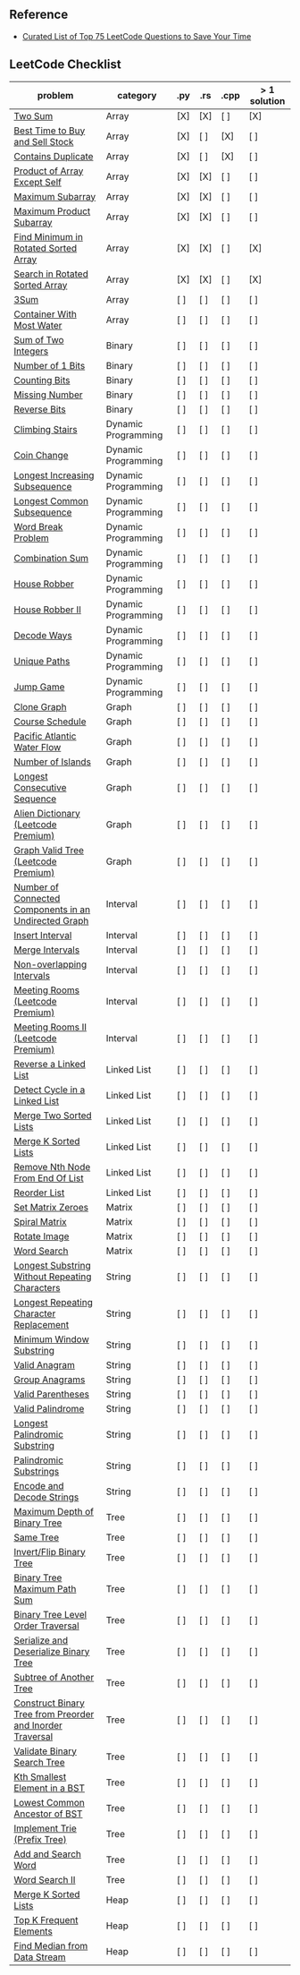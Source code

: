 ## Reference
- [Curated List of Top 75 LeetCode Questions to Save Your Time](https://www.teamblind.com/post/New-Year-Gift---List-of-Top-75-LeetCode-Questions-to-Save-Your-Time-OaM1orEU)

## LeetCode Checklist
|problem|category|.py|.rs|.cpp|> 1 solution|
|-------|--------|---|---|----|----|
[Two Sum](https://leetcode.com/problems/two-sum/)|Array|[X]|[X]|[ ]|[X]|
[Best Time to Buy and Sell Stock](https://leetcode.com/problems/best-time-to-buy-and-sell-stock/)|Array|[X]|[ ]|[X]|[ ]|
[Contains Duplicate](https://leetcode.com/problems/contains-duplicate/)|Array|[X]|[ ]|[X]|[ ]|
[Product of Array Except Self](https://leetcode.com/problems/product-of-array-except-self/)|Array|[X]|[X]|[ ]|[ ]|
[Maximum Subarray](https://leetcode.com/problems/maximum-subarray/)|Array|[X]|[X]|[ ]|[ ]|
[Maximum Product Subarray](https://leetcode.com/problems/maximum-product-subarray/)|Array|[X]|[X]|[ ]|[ ]|
[Find Minimum in Rotated Sorted Array](https://leetcode.com/problems/find-minimum-in-rotated-sorted-array/)|Array|[X]|[X]|[ ]|[X]|
[Search in Rotated Sorted Array](https://leetcode.com/problems/search-in-rotated-sorted-array/)|Array|[X]|[X]|[ ]|[X]|
[3Sum](https://leetcode.com/problems/3sum/)|Array|[ ]|[ ]|[ ]|[ ]|
|[Container With Most Water](https://leetcode.com/problems/container-with-most-water/)|Array|[ ]|[ ]|[ ]|[ ]|
[Sum of Two Integers](https://leetcode.com/problems/sum-of-two-integers/)|Binary|[ ]|[ ]|[ ]|[ ]|
[Number of 1 Bits](https://leetcode.com/problems/number-of-1-bits/)|Binary|[ ]|[ ]|[ ]|[ ]|
[Counting Bits](https://leetcode.com/problems/counting-bits/)|Binary|[ ]|[ ]|[ ]|[ ]|
[Missing Number](https://leetcode.com/problems/missing-number/)|Binary|[ ]|[ ]|[ ]|[ ]|
[Reverse Bits](https://leetcode.com/problems/reverse-bits/)|Binary|[ ]|[ ]|[ ]|[ ]|
[Climbing Stairs](https://leetcode.com/problems/climbing-stairs/)|Dynamic Programming|[ ]|[ ]|[ ]|[ ]|
[Coin Change](https://leetcode.com/problems/coin-change/)|Dynamic Programming|[ ]|[ ]|[ ]|[ ]|
[Longest Increasing Subsequence](https://leetcode.com/problems/longest-increasing-subsequence/)|Dynamic Programming|[ ]|[ ]|[ ]|[ ]|
[Longest Common Subsequence](https://leetcode.com/problems/longest-common-subsequence/)|Dynamic Programming|[ ]|[ ]|[ ]|[ ]|
[Word Break Problem](https://leetcode.com/problems/word-break/)|Dynamic Programming|[ ]|[ ]|[ ]|[ ]|
[Combination Sum](https://leetcode.com/problems/combination-sum-iv/)|Dynamic Programming|[ ]|[ ]|[ ]|[ ]|
[House Robber](https://leetcode.com/problems/house-robber/)|Dynamic Programming|[ ]|[ ]|[ ]|[ ]|
[House Robber II](https://leetcode.com/problems/house-robber-ii/)|Dynamic Programming|[ ]|[ ]|[ ]|[ ]|
[Decode Ways](https://leetcode.com/problems/decode-ways/)|Dynamic Programming|[ ]|[ ]|[ ]|[ ]|
[Unique Paths](https://leetcode.com/problems/unique-paths/)|Dynamic Programming|[ ]|[ ]|[ ]|[ ]|
[Jump Game](https://leetcode.com/problems/jump-game/)|Dynamic Programming|[ ]|[ ]|[ ]|[ ]|
[Clone Graph](https://leetcode.com/problems/clone-graph/)|Graph|[ ]|[ ]|[ ]|[ ]|
[Course Schedule](https://leetcode.com/problems/course-schedule/)|Graph|[ ]|[ ]|[ ]|[ ]|
[Pacific Atlantic Water Flow](https://leetcode.com/problems/pacific-atlantic-water-flow/)|Graph|[ ]|[ ]|[ ]|[ ]|
[Number of Islands](https://leetcode.com/problems/number-of-islands/)|Graph|[ ]|[ ]|[ ]|[ ]|
[Longest Consecutive Sequence](https://leetcode.com/problems/longest-consecutive-sequence/)|Graph|[ ]|[ ]|[ ]|[ ]|
[Alien Dictionary (Leetcode Premium)](https://leetcode.com/problems/alien-dictionary/)|Graph|[ ]|[ ]|[ ]|[ ]|
[Graph Valid Tree (Leetcode Premium)](https://leetcode.com/problems/graph-valid-tree/)|Graph|[ ]|[ ]|[ ]|[ ]|
[Number of Connected Components in an Undirected Graph](https://leetcode.com/problems/number-of-connected-components-in-an-undirected-graph/)|Interval|[ ]|[ ]|[ ]|[ ]|
[Insert Interval](https://leetcode.com/problems/insert-interval/)|Interval|[ ]|[ ]|[ ]|[ ]|
[Merge Intervals](https://leetcode.com/problems/merge-intervals/)|Interval|[ ]|[ ]|[ ]|[ ]|
[Non-overlapping Intervals](https://leetcode.com/problems/non-overlapping-intervals/)|Interval|[ ]|[ ]|[ ]|[ ]|
[Meeting Rooms (Leetcode Premium)](https://leetcode.com/problems/meeting-rooms/)|Interval|[ ]|[ ]|[ ]|[ ]|
[Meeting Rooms II (Leetcode Premium)](https://leetcode.com/problems/meeting-rooms-ii/)|Interval|[ ]|[ ]|[ ]|[ ]|
[Reverse a Linked List](https://leetcode.com/problems/reverse-linked-list/)|Linked List|[ ]|[ ]|[ ]|[ ]|
[Detect Cycle in a Linked List](https://leetcode.com/problems/linked-list-cycle/)|Linked List|[ ]|[ ]|[ ]|[ ]|
[Merge Two Sorted Lists](https://leetcode.com/problems/merge-two-sorted-lists/)|Linked List|[ ]|[ ]|[ ]|[ ]|
[Merge K Sorted Lists](https://leetcode.com/problems/merge-k-sorted-lists/)|Linked List|[ ]|[ ]|[ ]|[ ]|
[Remove Nth Node From End Of List](https://leetcode.com/problems/remove-nth-node-from-end-of-list/)|Linked List|[ ]|[ ]|[ ]|[ ]|
[Reorder List](https://leetcode.com/problems/reorder-list/)|Linked List|[ ]|[ ]|[ ]|[ ]|
[Set Matrix Zeroes](https://leetcode.com/problems/set-matrix-zeroes/)|Matrix|[ ]|[ ]|[ ]|[ ]|
[Spiral Matrix](https://leetcode.com/problems/spiral-matrix/)|Matrix|[ ]|[ ]|[ ]|[ ]|
[Rotate Image](https://leetcode.com/problems/rotate-image/)|Matrix|[ ]|[ ]|[ ]|[ ]|
[Word Search](https://leetcode.com/problems/word-search/)|Matrix|[ ]|[ ]|[ ]|[ ]|
[Longest Substring Without Repeating Characters](https://leetcode.com/problems/longest-substring-without-repeating-characters/)|String|[ ]|[ ]|[ ]|[ ]|
[Longest Repeating Character Replacement](https://leetcode.com/problems/longest-repeating-character-replacement/)|String|[ ]|[ ]|[ ]|[ ]|
[Minimum Window Substring](https://leetcode.com/problems/minimum-window-substring/)|String|[ ]|[ ]|[ ]|[ ]|
[Valid Anagram](https://leetcode.com/problems/valid-anagram/)|String|[ ]|[ ]|[ ]|[ ]|
[Group Anagrams](https://leetcode.com/problems/group-anagrams/)|String|[ ]|[ ]|[ ]|[ ]|
[Valid Parentheses](https://leetcode.com/problems/valid-parentheses/)|String|[ ]|[ ]|[ ]|[ ]|
[Valid Palindrome](https://leetcode.com/problems/valid-palindrome/)|String|[ ]|[ ]|[ ]|[ ]|
[Longest Palindromic Substring](https://leetcode.com/problems/longest-palindromic-substring/)|String|[ ]|[ ]|[ ]|[ ]|
[Palindromic Substrings](https://leetcode.com/problems/palindromic-substrings/)|String|[ ]|[ ]|[ ]|[ ]|
[Encode and Decode Strings](https://leetcode.com/problems/encode-and-decode-strings/)|String|[ ]|[ ]|[ ]|[ ]|
[Maximum Depth of Binary Tree](https://leetcode.com/problems/maximum-depth-of-binary-tree/)|Tree|[ ]|[ ]|[ ]|[ ]|
[Same Tree](https://leetcode.com/problems/same-tree/)|Tree|[ ]|[ ]|[ ]|[ ]|
[Invert/Flip Binary Tree](https://leetcode.com/problems/invert-binary-tree/)|Tree|[ ]|[ ]|[ ]|[ ]|
[Binary Tree Maximum Path Sum](https://leetcode.com/problems/binary-tree-maximum-path-sum/)|Tree|[ ]|[ ]|[ ]|[ ]|
[Binary Tree Level Order Traversal](https://leetcode.com/problems/binary-tree-level-order-traversal/)|Tree|[ ]|[ ]|[ ]|[ ]|
[Serialize and Deserialize Binary Tree](https://leetcode.com/problems/serialize-and-deserialize-binary-tree/)|Tree|[ ]|[ ]|[ ]|[ ]|
[Subtree of Another Tree](https://leetcode.com/problems/subtree-of-another-tree/)|Tree|[ ]|[ ]|[ ]|[ ]|
[Construct Binary Tree from Preorder and Inorder Traversal](https://leetcode.com/problems/)|Tree|[ ]|[ ]|[ ]|[ ]|construct-binary-tree-from-preorder-and-inorder-traversal/
[Validate Binary Search Tree](https://leetcode.com/problems/validate-binary-search-tree/)|Tree|[ ]|[ ]|[ ]|[ ]|
[Kth Smallest Element in a BST](https://leetcode.com/problems/kth-smallest-element-in-a-bst/)|Tree|[ ]|[ ]|[ ]|[ ]|
[Lowest Common Ancestor of BST](https://leetcode.com/problems/lowest-common-ancestor-of-a-binary-search-tree/)|Tree|[ ]|[ ]|[ ]|[ ]|
[Implement Trie (Prefix Tree)](https://leetcode.com/problems/implement-trie-prefix-tree/)|Tree|[ ]|[ ]|[ ]|[ ]|
[Add and Search Word](https://leetcode.com/problems/add-and-search-word-data-structure-design/)|Tree|[ ]|[ ]|[ ]|[ ]|
[Word Search II](https://leetcode.com/problems/word-search-ii/)|Tree|[ ]|[ ]|[ ]|[ ]|
[Merge K Sorted Lists](https://leetcode.com/problems/merge-k-sorted-lists/)|Heap|[ ]|[ ]|[ ]|[ ]|
[Top K Frequent Elements](https://leetcode.com/problems/top-k-frequent-elements/)|Heap|[ ]|[ ]|[ ]|[ ]|
[Find Median from Data Stream](https://leetcode.com/problems/find-median-from-data-stream/)|Heap|[ ]|[ ]|[ ]|[ ]|
